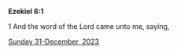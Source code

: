 **Ezekiel 6:1**

1 And the word of the Lord came unto me, saying,

[Sunday 31-December, 2023](https://getbible.life/kjv/Ezekiel/6/1)
